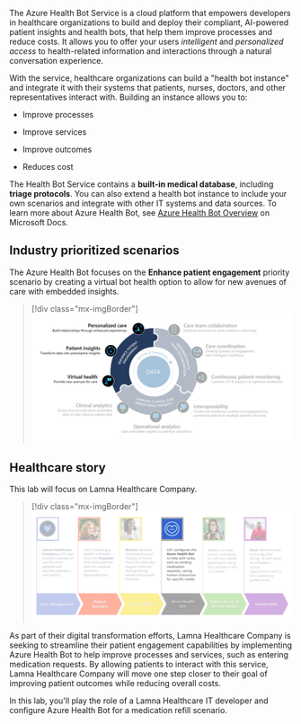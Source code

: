 The Azure Health Bot Service is a cloud platform that empowers developers in healthcare organizations to build and deploy their compliant, AI-powered patient insights and health bots, that help them improve processes and reduce costs. It allows you to offer your users *intelligent* and *personalized access* to health-related information and interactions through a natural conversation experience.

With the service, healthcare organizations can build a "health bot instance" and integrate it with their systems that patients, nurses, doctors, and other representatives interact with. Building an instance allows you to:

- Improve processes

- Improve services

- Improve outcomes

- Reduces cost

The Health Bot Service contains a **built-in medical database**, including **triage protocols**. You can also extend a health bot instance to include your own scenarios and integrate with other IT systems and data sources. To learn more about Azure Health Bot, see [Azure Health Bot Overview](/azure/health-bot/?azure-portal=true) on Microsoft Docs.

## Industry prioritized scenarios

The Azure Health Bot focuses on the **Enhance patient engagement** priority scenario by creating a virtual bot health option to allow for new avenues of care with embedded insights.

> [!div class="mx-imgBorder"]
> [![Screenshot of the Enhance patient engagement priority scenario.](../media/1-priority-scenarios.png)](../media/1-priority-scenarios.png#lightbox)

## Healthcare story

This lab will focus on Lamna Healthcare Company.

> [!div class="mx-imgBorder"]
> [![Chart of the Lamna Healthcare Company processes from care management to virtual visits.](../media/lamna.png)](../media/lamna.png#lightbox)

As part of their digital transformation efforts, Lamna Healthcare Company is seeking to streamline their patient engagement capabilities by implementing Azure Health Bot to help improve processes and services, such as entering medication requests. By allowing patients to interact with this service, Lamna Healthcare Company will move one step closer to their goal of improving patient outcomes while reducing overall costs.

In this lab, you'll play the role of a Lamna Healthcare IT developer and configure Azure Health Bot for a medication refill scenario.
